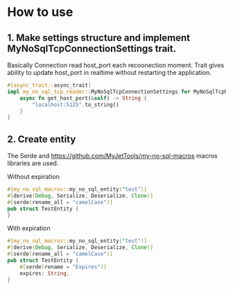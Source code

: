 # How to use


## 1. Make settings structure and implement MyNoSqlTcpConnectionSettings trait.

Basically Connection read host_port each recoonection moment. Trait gives ability to update host_port in realtime without restarting the application.
```rust
#[async_trait::async_trait]
impl my_no_sql_tcp_reader::MyNoSqlTcpConnectionSettings for MyNoSqlTcpReader {
    async fn get_host_port(&self) -> String {
        "localhost:5125".to_string()
    }
}

```

## 2. Create entity
The Serde and https://github.com/MyJetTools/my-no-sql-macros macros libraries are used.


Without expiration
```rust
#[my_no_sql_macros::my_no_sql_entity("test")]
#[derive(Debug, Serialize, Deserialize, Clone)]
#[serde(rename_all = "camelCase")]
pub struct TestEntity {
}

```

With expiration
```rust
#[my_no_sql_macros::my_no_sql_entity("test")]
#[derive(Debug, Serialize, Deserialize, Clone)]
#[serde(rename_all = "camelCase")]
pub struct TestEntity {
    #[serde(rename = "Expires")]
    expires: String,
}
```


